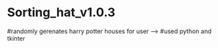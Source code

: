 # Sorting_hat_v1.0.3


#randomly gerenates harry potter houses for user -->
#used python and tkinter

